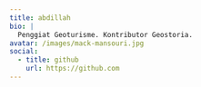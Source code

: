 ```yaml
---
title: abdillah
bio: |
  Penggiat Geoturisme. Kontributor Geostoria.
avatar: /images/mack-mansouri.jpg
social:
  - title: github
    url: https://github.com
---
```

